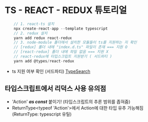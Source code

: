 # TS - REACT - REDUX 튜토리얼

```javascript
    // 1. react-ts 설치
    npx create-react-app --template typescript
    // 2. redux 설치
    yarn add redux react-redux
    // 3. node-module 폴더에서 설치한 모듈들이 ts를 지원하는 지 확인
    // [redux] 폴더 내에 "index.d.ts" 파일이 존재 === 지원 O
    // [react-redux] 폴더 내에 파일 없음 === 지원 X
    // react-redux에 타입스크립트 지원받기 ( 서드파티 )
    yarn add @types/react-redux
```

- ts 지원 여부 확인 (서드파티)
  <a href='https://www.typescriptlang.org/dt/search?search=react-redux'>TypeSearch</a>

## 타입스크립트에서 리덕스 사용 유의점

- 'Action' **_as const_** 붙이기! (타입스크립트의 추론 범위를 좁혀줌)
- ReturnType<typeof 'Action'>에서 Action에 대한 타입 유추 가능해짐 (ReturnType: typescript 유틸)
